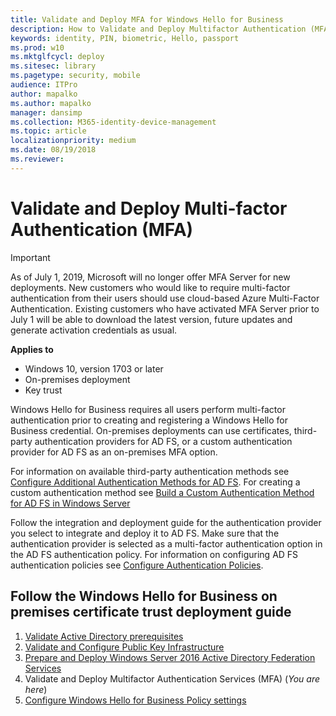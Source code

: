 ```yaml
---
title: Validate and Deploy MFA for Windows Hello for Business
description: How to Validate and Deploy Multifactor Authentication (MFA) Services for Windows Hello for Business with key trust
keywords: identity, PIN, biometric, Hello, passport
ms.prod: w10
ms.mktglfcycl: deploy
ms.sitesec: library
ms.pagetype: security, mobile
audience: ITPro
author: mapalko
ms.author: mapalko
manager: dansimp
ms.collection: M365-identity-device-management
ms.topic: article
localizationpriority: medium
ms.date: 08/19/2018
ms.reviewer: 
---
```

# Validate and Deploy Multi-factor Authentication (MFA)

> [!IMPORTANT]
> As of July 1, 2019, Microsoft will no longer offer MFA Server for new deployments. New customers who would like to require multi-factor authentication from their users should use cloud-based Azure Multi-Factor Authentication. Existing customers who have activated MFA Server prior to July 1 will be able to download the latest version, future updates and generate activation credentials as usual.

**Applies to**

- Windows 10, version 1703 or later
- On-premises deployment
- Key trust

Windows Hello for Business requires all users perform multi-factor authentication prior to creating and registering a Windows Hello for Business credential.  On-premises deployments can use certificates, third-party authentication providers for AD FS, or a custom authentication provider for AD FS as an on-premises MFA option.

For information on available third-party authentication methods see [Configure Additional Authentication Methods for AD FS](https://docs.microsoft.com/windows-server/identity/ad-fs/operations/configure-additional-authentication-methods-for-ad-fs). For creating a custom authentication method see [Build a Custom Authentication Method for AD FS in Windows Server](https://docs.microsoft.com/windows-server/identity/ad-fs/development/ad-fs-build-custom-auth-method)

Follow the integration and deployment guide for the authentication provider you select to integrate and deploy it to AD FS. Make sure that the authentication provider is selected as a multi-factor authentication option in the AD FS authentication policy. For information on configuring AD FS authentication policies see [Configure Authentication Policies](https://docs.microsoft.com/windows-server/identity/ad-fs/operations/configure-authentication-policies).

## Follow the Windows Hello for Business on premises certificate trust deployment guide
1. [Validate Active Directory prerequisites](hello-key-trust-validate-ad-prereq.md)
2. [Validate and Configure Public Key Infrastructure](hello-key-trust-validate-pki.md)
3. [Prepare and Deploy Windows Server 2016 Active Directory Federation Services](hello-key-trust-adfs.md)
4. Validate and Deploy Multifactor Authentication Services (MFA) (*You are here*)
5. [Configure Windows Hello for Business Policy settings](hello-key-trust-policy-settings.md)
